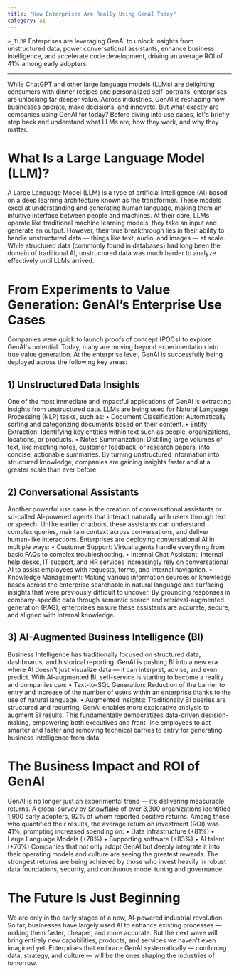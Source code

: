 ```yaml
---
title: "How Enterprises Are Really Using GenAI Today"
category: ai
---
```



`>_TLDR`
Enterprises are leveraging GenAI to unlock insights from unstructured data, power conversational assistants, enhance business intelligence, and accelerate code development, driving an average ROI of 41% among early adopters.

---

While ChatGPT and other large language models (LLMs) are delighting consumers with dinner recipes and personalized self-portraits, enterprises are unlocking far deeper value. Across industries, GenAI is reshaping how businesses operate, make decisions, and innovate. But what exactly are companies using GenAI for today?
Before diving into use cases, let's briefly step back and understand what LLMs are, how they work, and why they matter.

# What Is a Large Language Model (LLM)?
A Large Language Model (LLM) is a type of artificial intelligence (AI) based on a deep learning architecture known as the transformer. These models excel at understanding and generating human language, making them an intuitive interface between people and machines.
At their core, LLMs operate like traditional machine learning models: they take an input and generate an output. However, their true breakthrough lies in their ability to handle unstructured data — things like text, audio, and images — at scale. While structured data (commonly found in databases) had long been the domain of traditional AI, unstructured data was much harder to analyze effectively until LLMs arrived.

# From Experiments to Value Generation: GenAI’s Enterprise Use Cases
Companies were quick to launch proofs of concept (POCs) to explore GenAI's potential. Today, many are moving beyond experimentation into true value generation. At the enterprise level, GenAI is successfully being deployed across the following key areas:

## 1) Unstructured Data Insights
One of the most immediate and impactful applications of GenAI is extracting insights from unstructured data. LLMs are being used for Natural Language Processing (NLP) tasks, such as:
	•	Document Classification: Automatically sorting and categorizing documents based on their content.
	•	Entity Extraction: Identifying key entities within text such as people, organizations, locations, or products.
	•	Notes Summarization: Distilling large volumes of text, like meeting notes, customer feedback, or research papers, into concise, actionable summaries.
By turning unstructured information into structured knowledge, companies are gaining insights faster and at a greater scale than ever before.

## 2) Conversational Assistants
Another powerful use case is the creation of conversational assistants or so-called AI-powered agents that interact naturally with users through text or speech. Unlike earlier chatbots, these assistants can understand complex queries, maintain context across conversations, and deliver human-like interactions.
Enterprises are deploying conversational AI in multiple ways:
	•	Customer Support: Virtual agents handle everything from basic FAQs to complex troubleshooting.
	•	Internal Chat Assistant: Internal help desks, IT support, and HR services increasingly rely on conversational AI to assist employees with requests, forms, and internal navigation.
	•	Knowledge Management: Making various information sources or knowledge bases across the enterprise searchable in natural language and surfacing insights that were previously difficult to uncover.
By grounding responses in company-specific data through semantic search and retrieval-augmented generation (RAG), enterprises ensure these assistants are accurate, secure, and aligned with internal knowledge. 

## 3) AI-Augmented Business Intelligence (BI)
Business Intelligence has traditionally focused on structured data, dashboards, and historical reporting. GenAI is pushing BI into a new era where AI doesn't just visualize data — it can interpret, advise, and even predict.
With AI-augmented BI, self-service is starting to become a reality and companies can:
	•	Text-to-SQL Generation: Reduction of the barrier to entry and increase of the number of users within an enterprise thanks to the use of natural language.
	•	Augmented Insights: Traditionally BI queries are structured and recurring. GenAI enables more explorative analysis to augment BI results.
This fundamentally democratizes data-driven decision-making, empowering both executives and front-line employees to act smarter and faster and removing technical barries to entry for generating business intelligence from data.

# The Business Impact and ROI of GenAI
GenAI is no longer just an experimental trend — it’s delivering measurable returns. A global survey by [Snowflake](https://www.snowflake.com/en/blog/gen-ai-early-adopters-report/) of over 3,300 organizations identified 1,900 early adopters, 92% of whom reported positive returns. Among those who quantified their results, the average return on investment (ROI) was 41%, prompting increased spending on:
	•	Data infrastructure (+81%)
	•	Large Language Models (+78%)
	•	Supporting software (+83%)
	•	AI talent (+76%)
Companies that not only adopt GenAI but deeply integrate it into their operating models and culture are seeing the greatest rewards. The strongest returns are being achieved by those who invest heavily in robust data foundations, security, and continuous model tuning and governance.

# The Future Is Just Beginning
We are only in the early stages of a new, AI-powered industrial revolution. So far, businesses have largely used AI to enhance existing processes — making them faster, cheaper, and more accurate. But the next wave will bring entirely new capabilities, products, and services we haven't even imagined yet.
Enterprises that embrace GenAI systematically — combining data, strategy, and culture — will be the ones shaping the industries of tomorrow.
